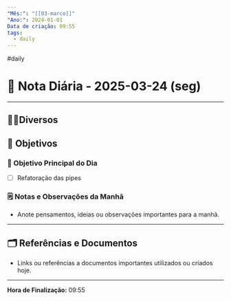 ```yaml
---
"Mês:": "[[03-marco]]"
"Ano:": 2024-01-01
Data de criação: 09:55
tags:
  - daily
---
```

#daily
# 📅 Nota Diária - 2025-03-24 (seg)
---
## 🤝🏻Diversos

## 🌄 Objetivos
### 🎯 Objetivo Principal do Dia
- [ ] Refatoração das pipes

### 🗒️ Notas e Observações da Manhã
- Anote pensamentos, ideias ou observações importantes para a manhã.
---
## 🗂️ Referências e Documentos
- Links ou referências a documentos importantes utilizados ou criados hoje.

---

**Hora de Finalização:** 09:55
